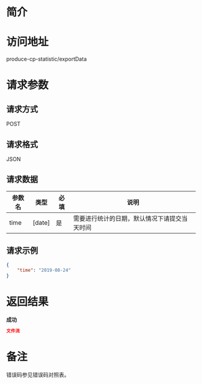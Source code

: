 # 简介

# 访问地址
produce-cp-statistic/exportData

# 请求参数

## 请求方式
POST

## 请求格式
JSON

## 请求数据
|参数名|类型|必填|说明|
|-|-|-|-|
|time|[date]|是|需要进行统计的日期，默认情况下请提交当天时间|

## 请求示例
```json
{
	"time": "2019-08-24"
}
```

# 返回结果
**成功**
```json
文件流
```

# 备注
错误码参见错误码对照表。